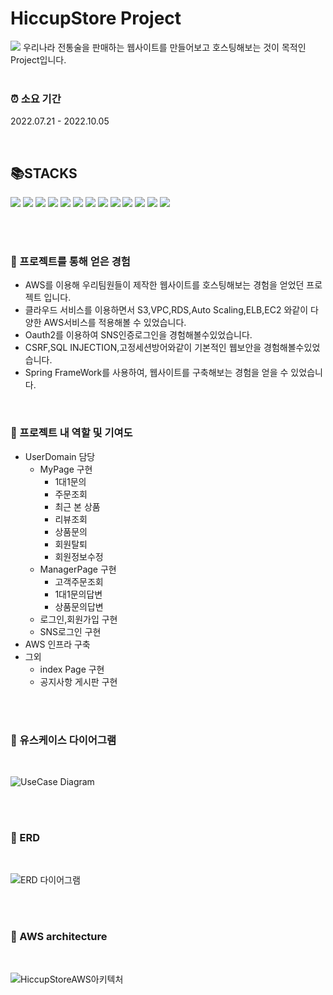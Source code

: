 # HiccupStore Project

<img src="https://user-images.githubusercontent.com/91558193/195794514-d6f2a6c3-ab52-45f0-9842-5cdd57f8a140.png">
우리나라 전통술을 판매하는 웹사이트를 만들어보고 호스팅해보는 것이 목적인 Project입니다.

<br/>
<br/>

### ⏰ 소요 기간
2022.07.21 - 2022.10.05

<br/>

## 📚STACKS
<img src="https://img.shields.io/badge/spring boot-6DB33F?style=flat-square&logo=Spring Boot&logoColor=white"/> <img src="https://img.shields.io/badge/spring security-6DB33F?style=flat-square&logo=Spring Security&logoColor=white"/> <img src="https://img.shields.io/badge/Java-FF160B?style=flat-square&logo=Java&logoColor=white"/> <img src="https://img.shields.io/badge/JavaScript-F7DF1E?style=flat-square&logo=JavaScript&logoColor=white"/> <img src="https://img.shields.io/badge/Oauth2-304CB2?style=flat-square&logo=Oauth2&logoColor=white"/>  <img src="https://img.shields.io/badge/MySQL-4479A1?style=flat-square&logo=MySQL&logoColor=white"/> <img src="https://img.shields.io/badge/Git-F05032?style=flat-square&logo=Git&logoColor=white"/> <img src="https://img.shields.io/badge/Git hub-181717?style=flat-square&logo=GitHub&logoColor=white"/> <img src="https://img.shields.io/badge/AWS-232F3E?style=flat-square&logo=Amazon AWS&logoColor=white"/> <img src="https://img.shields.io/badge/Ubuntu-E95420?style=flat-square&logo=Ubuntu&logoColor=white"/> <img src="https://img.shields.io/badge/HTML5-E34F26?style=flat-square&logo=HTML5&logoColor=white"/> <img src="https://img.shields.io/badge/CSS3-1572B6?style=flat-square&logo=CSS3&logoColor=white"/> <img src="https://img.shields.io/badge/Thymeleaf-005F0F?style=flat-square&logo=Thymeleaf&logoColor=white"/>

<br/>
<br/>

### 📜 프로젝트를 통해 얻은 경험
- AWS를 이용해 우리팀원들이 제작한 웹사이트를 호스팅해보는 경험을 얻었던 프로젝트 입니다.<br/>
- 클라우드 서비스를 이용하면서 S3,VPC,RDS,Auto Scaling,ELB,EC2 와같이 다양한 AWS서비스를 적용해볼 수 있었습니다.<br/>
- Oauth2를 이용하여 SNS인증로그인을 경험해볼수있었습니다.<br/>
- CSRF,SQL INJECTION,고정세션방어와같이 기본적인 웹보안을 경험해볼수있었습니다.<br/>
- Spring FrameWork를 사용하여, 웹사이트를 구축해보는 경험을 얻을 수 있었습니다.<br/>

<br/>


### 🏅 프로젝트 내 역할 및 기여도
- UserDomain 담당
  - MyPage 구현
    - 1대1문의
    - 주문조회
    - 최근 본 상품
    - 리뷰조회
    - 상품문의
    - 회원탈퇴
    - 회원정보수정
  - ManagerPage 구현
    - 고객주문조회
    - 1대1문의답변
    - 상품문의답변
  - 로그인,회원가입 구현
  - SNS로그인 구현
- AWS 인프라 구축
- 그외
  - index Page 구현
  - 공지사항 게시판 구현

<br/>
<br/>

### 📃 유스케이스 다이어그램

<br/>

![UseCase Diagram](https://user-images.githubusercontent.com/91558193/195800975-3543f094-46a4-4001-a26f-9979dc627e87.png)


<br/>
<br/>

### 📃 ERD

<br/>

![ERD 다이어그램](https://user-images.githubusercontent.com/91558193/195801462-799b3c7a-ce69-4b80-8ea1-ef778e05aab8.png)


<br/>
<br/>

### 📃 AWS architecture

<br/>

![HiccupStoreAWS아키텍처](https://user-images.githubusercontent.com/91558193/195802567-031cb872-8a85-457e-9a8f-0f6cdd89829d.jpg)

<br/>
<br/>
